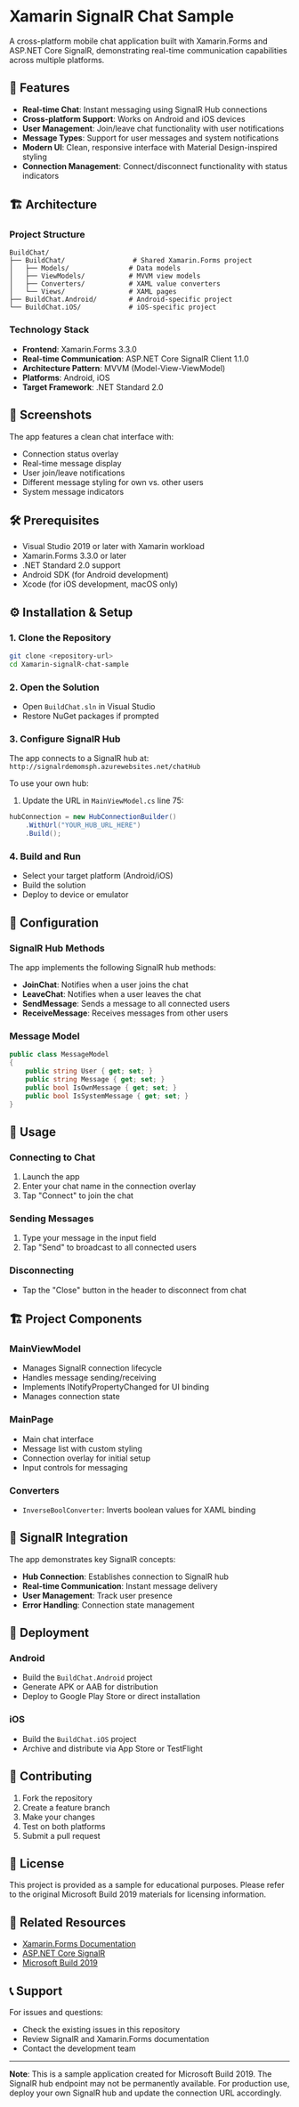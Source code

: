 # Xamarin SignalR Chat Sample

A cross-platform mobile chat application built with Xamarin.Forms and ASP.NET Core SignalR, demonstrating real-time communication capabilities across multiple platforms.

## 🚀 Features

- **Real-time Chat**: Instant messaging using SignalR Hub connections
- **Cross-platform Support**: Works on Android and iOS devices
- **User Management**: Join/leave chat functionality with user notifications
- **Message Types**: Support for user messages and system notifications
- **Modern UI**: Clean, responsive interface with Material Design-inspired styling
- **Connection Management**: Connect/disconnect functionality with status indicators

## 🏗️ Architecture

### Project Structure
```
BuildChat/
├── BuildChat/                 # Shared Xamarin.Forms project
│   ├── Models/               # Data models
│   ├── ViewModels/           # MVVM view models
│   ├── Converters/           # XAML value converters
│   └── Views/                # XAML pages
├── BuildChat.Android/        # Android-specific project
└── BuildChat.iOS/            # iOS-specific project
```

### Technology Stack
- **Frontend**: Xamarin.Forms 3.3.0
- **Real-time Communication**: ASP.NET Core SignalR Client 1.1.0
- **Architecture Pattern**: MVVM (Model-View-ViewModel)
- **Platforms**: Android, iOS
- **Target Framework**: .NET Standard 2.0

## 📱 Screenshots

The app features a clean chat interface with:
- Connection status overlay
- Real-time message display
- User join/leave notifications
- Different message styling for own vs. other users
- System message indicators

## 🛠️ Prerequisites

- Visual Studio 2019 or later with Xamarin workload
- Xamarin.Forms 3.3.0 or later
- .NET Standard 2.0 support
- Android SDK (for Android development)
- Xcode (for iOS development, macOS only)

## ⚙️ Installation & Setup

### 1. Clone the Repository
```bash
git clone <repository-url>
cd Xamarin-signalR-chat-sample
```

### 2. Open the Solution
- Open `BuildChat.sln` in Visual Studio
- Restore NuGet packages if prompted

### 3. Configure SignalR Hub
The app connects to a SignalR hub at: `http://signalrdemomsph.azurewebsites.net/chatHub`

To use your own hub:
1. Update the URL in `MainViewModel.cs` line 75:
```csharp
hubConnection = new HubConnectionBuilder()
    .WithUrl("YOUR_HUB_URL_HERE")
    .Build();
```

### 4. Build and Run
- Select your target platform (Android/iOS)
- Build the solution
- Deploy to device or emulator

## 🔧 Configuration

### SignalR Hub Methods
The app implements the following SignalR hub methods:

- **JoinChat**: Notifies when a user joins the chat
- **LeaveChat**: Notifies when a user leaves the chat  
- **SendMessage**: Sends a message to all connected users
- **ReceiveMessage**: Receives messages from other users

### Message Model
```csharp
public class MessageModel
{
    public string User { get; set; }
    public string Message { get; set; }
    public bool IsOwnMessage { get; set; }
    public bool IsSystemMessage { get; set; }
}
```

## 📖 Usage

### Connecting to Chat
1. Launch the app
2. Enter your chat name in the connection overlay
3. Tap "Connect" to join the chat

### Sending Messages
1. Type your message in the input field
2. Tap "Send" to broadcast to all connected users

### Disconnecting
- Tap the "Close" button in the header to disconnect from chat

## 🏗️ Project Components

### MainViewModel
- Manages SignalR connection lifecycle
- Handles message sending/receiving
- Implements INotifyPropertyChanged for UI binding
- Manages connection state

### MainPage
- Main chat interface
- Message list with custom styling
- Connection overlay for initial setup
- Input controls for messaging

### Converters
- `InverseBoolConverter`: Inverts boolean values for XAML binding

## 🔌 SignalR Integration

The app demonstrates key SignalR concepts:

- **Hub Connection**: Establishes connection to SignalR hub
- **Real-time Communication**: Instant message delivery
- **User Management**: Track user presence
- **Error Handling**: Connection state management

## 🚀 Deployment

### Android
- Build the `BuildChat.Android` project
- Generate APK or AAB for distribution
- Deploy to Google Play Store or direct installation

### iOS
- Build the `BuildChat.iOS` project
- Archive and distribute via App Store or TestFlight

## 🤝 Contributing

1. Fork the repository
2. Create a feature branch
3. Make your changes
4. Test on both platforms
5. Submit a pull request

## 📄 License

This project is provided as a sample for educational purposes. Please refer to the original Microsoft Build 2019 materials for licensing information.

## 🔗 Related Resources

- [Xamarin.Forms Documentation](https://docs.microsoft.com/xamarin/xamarin-forms/)
- [ASP.NET Core SignalR](https://docs.microsoft.com/aspnet/core/signalr)
- [Microsoft Build 2019](https://www.microsoft.com/en-us/build)

## 📞 Support

For issues and questions:
- Check the existing issues in this repository
- Review SignalR and Xamarin.Forms documentation
- Contact the development team

---

**Note**: This is a sample application created for Microsoft Build 2019. The SignalR hub endpoint may not be permanently available. For production use, deploy your own SignalR hub and update the connection URL accordingly.
